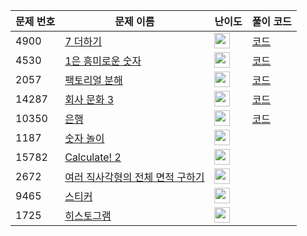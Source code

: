 | 문제 번호 | 문제 이름 | 난이도 | 풀이 코드 |
| --- | --- | --- | --- |
| 4900 | [7 더하기](https://www.acmicpc.net/problem/4900) | <img height="25px" width="25px=" src="https://static.solved.ac/tier_small/9.svg"/> | [코드](<https://github.com/ingyu1008/Algorithm-Problem-Solving/tree/master/Baekjoon%20Online%20Judge/7 더하기/solution.cpp>) |
| 4530 | [1은 흥미로운 숫자](https://www.acmicpc.net/problem/4530) | <img height="25px" width="25px=" src="https://static.solved.ac/tier_small/9.svg"/> | [코드](<https://github.com/ingyu1008/Algorithm-Problem-Solving/tree/master/Baekjoon%20Online%20Judge/1은 흥미로운 숫자/solution.cpp>) |
| 2057 | [팩토리얼 분해](https://www.acmicpc.net/problem/2057) | <img height="25px" width="25px=" src="https://static.solved.ac/tier_small/6.svg"/> | [코드](<https://github.com/ingyu1008/Algorithm-Problem-Solving/tree/master/Baekjoon%20Online%20Judge/팩토리얼 분해/solution.cpp>) |
| 14287 | [회사 문화 3](https://www.acmicpc.net/problem/14287) | <img height="25px" width="25px=" src="https://static.solved.ac/tier_small/17.svg"/> | [코드](<https://github.com/ingyu1008/Algorithm-Problem-Solving/tree/master/Baekjoon%20Online%20Judge/회사 문화 3/solution.cpp>) |
| 10350 | [은행](https://www.acmicpc.net/problem/10350) | <img height="25px" width="25px=" src="https://static.solved.ac/tier_small/25.svg"/> | [코드](<https://github.com/ingyu1008/Algorithm-Problem-Solving/tree/master/Baekjoon%20Online%20Judge/은행/solution.cpp>) |
| 1187 | [숫자 놀이](https://www.acmicpc.net/problem/1187) | <img height="25px" width="25px=" src="https://static.solved.ac/tier_small/21.svg"/> |  |
| 15782 | [Calculate! 2](https://www.acmicpc.net/problem/15782) | <img height="25px" width="25px=" src="https://static.solved.ac/tier_small/18.svg"/> |  |
| 2672 | [여러 직사각형의 전체 면적 구하기](https://www.acmicpc.net/problem/2672) | <img height="25px" width="25px=" src="https://static.solved.ac/tier_small/14.svg"/> |  |
| 9465 | [스티커](https://www.acmicpc.net/problem/9465) | <img height="25px" width="25px=" src="https://static.solved.ac/tier_small/9.svg"/> |  |
| 1725 | [히스토그램](https://www.acmicpc.net/problem/1725) | <img height="25px" width="25px=" src="https://static.solved.ac/tier_small/16.svg"/> |  |
